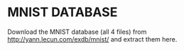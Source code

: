 # MNIST DATABASE

Download the MNIST database (all 4 files) from http://yann.lecun.com/exdb/mnist/ and extract them here.
